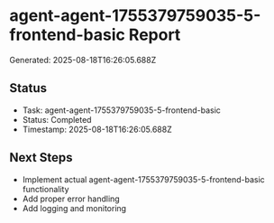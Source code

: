 # agent-agent-1755379759035-5-frontend-basic Report

Generated: 2025-08-18T16:26:05.688Z

## Status
- Task: agent-agent-1755379759035-5-frontend-basic
- Status: Completed
- Timestamp: 2025-08-18T16:26:05.688Z

## Next Steps
- Implement actual agent-agent-1755379759035-5-frontend-basic functionality
- Add proper error handling
- Add logging and monitoring
